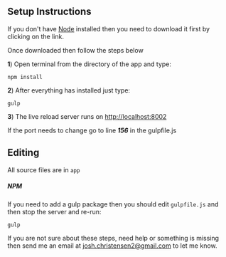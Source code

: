 ## Setup Instructions

If you don't have [Node](https://nodejs.org/) installed then you need to download it first by clicking on the link.

Once downloaded then follow the steps below

**1**) Open terminal from the directory of the app and type:

```
npm install
```

**2**) After everything has installed just type:

```
gulp
```


**3**) The live reload server runs on [http://localhost:8002](http://localhost:8002)

If the port needs to change go to line ***156*** in the gulpfile.js



## Editing

All source files are in ```app```


##### NPM
If you need to add a gulp package then you should edit ```gulpfile.js``` and then stop the server and re-run:
```
gulp
```


If you are not sure about these steps, need help or something is missing then send me an email at [josh.christensen2@gmail.com](josh.christensen2@gmail.com) to let me know.